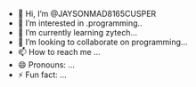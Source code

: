 - 👋 Hi, I’m @JAYSONMAD8165CUSPER
- 👀 I’m interested in .programming..
- 🌱 I’m currently learning zytech...
- 💞️ I’m looking to collaborate on programming...
- 📫 How to reach me ...
- 😄 Pronouns: ...
- ⚡ Fun fact: ...

<!---
JAYSONMAD8165CUSPER/JAYSONMAD8165CUSPER is a ✨ special ✨ repository because its `README.md` (this file) appears on your GitHub profile.
You can click the Preview link to take a look at your changes.
--->

